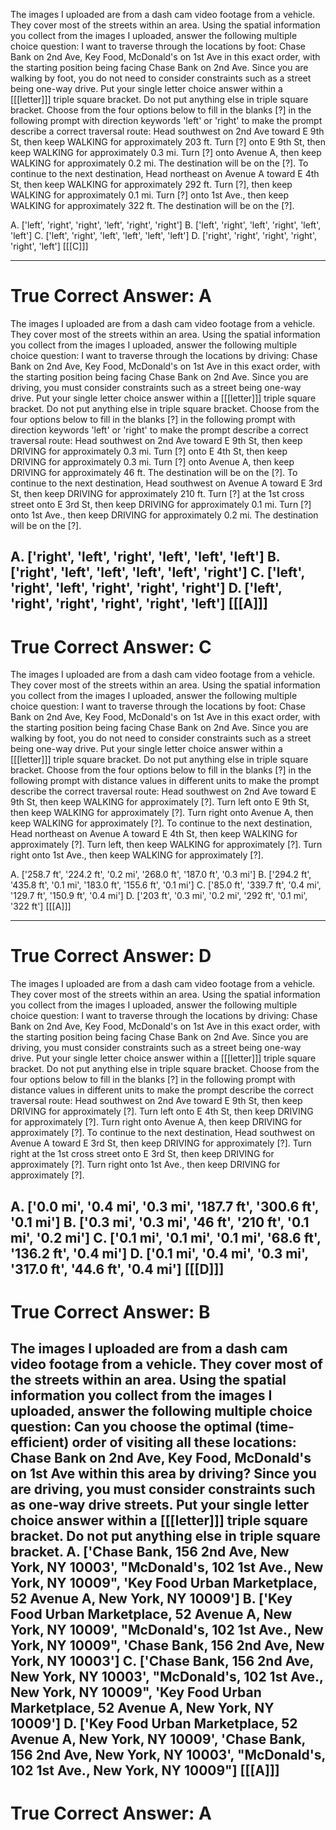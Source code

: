 
The images I uploaded are from a dash cam video footage from a vehicle. They cover most of the streets within an area. Using the spatial information you collect from the images I uploaded, answer the following multiple choice question:
I want to traverse through the locations by foot: Chase Bank on 2nd Ave, Key Food, McDonald's on 1st Ave in this exact order, with the starting position being facing Chase Bank on 2nd Ave. Since you are walking by foot, you do not need to consider constraints such as a street being one-way drive.
Put your single letter choice answer within a [[[letter]]] triple square bracket. Do not put anything else in triple square bracket.
Choose from the four options below to fill in the blanks [?] in the following prompt with direction keywords 'left' or 'right' to make the prompt describe a correct traversal route:
Head southwest on 2nd Ave toward E 9th St, then keep WALKING for approximately 203 ft.
Turn [?] onto E 9th St, then keep WALKING for approximately 0.3 mi.
Turn [?] onto Avenue A, then keep WALKING for approximately 0.2 mi.
The destination will be on the [?].
To continue to the next destination, Head northeast on Avenue A toward E 4th St, then keep WALKING for approximately 292 ft.
Turn [?], then keep WALKING for approximately 0.1 mi.
Turn [?] onto 1st Ave., then keep WALKING for approximately 322 ft.
The destination will be on the [?].

A. ['left', 'right', 'right', 'left', 'right', 'right']      B. ['left', 'right', 'left', 'right', 'left', 'left']
C. ['left', 'right', 'left', 'left', 'left', 'left']      D. ['right', 'right', 'right', 'right', 'right', 'left']
[[[C]]]

----------
True Correct Answer: A
==========

The images I uploaded are from a dash cam video footage from a vehicle. They cover most of the streets within an area. Using the spatial information you collect from the images I uploaded, answer the following multiple choice question:
I want to traverse through the locations by driving: Chase Bank on 2nd Ave, Key Food, McDonald's on 1st Ave in this exact order, with the starting position being facing Chase Bank on 2nd Ave. Since you are driving, you must consider constraints such as a street being one-way drive.
Put your single letter choice answer within a [[[letter]]] triple square bracket. Do not put anything else in triple square bracket.
Choose from the four options below to fill in the blanks [?] in the following prompt with direction keywords 'left' or 'right' to make the prompt describe a correct traversal route:
Head southwest on 2nd Ave toward E 9th St, then keep DRIVING for approximately 0.3 mi.
Turn [?] onto E 4th St, then keep DRIVING for approximately 0.3 mi.
Turn [?] onto Avenue A, then keep DRIVING for approximately 46 ft.
The destination will be on the [?].
To continue to the next destination, Head southwest on Avenue A toward E 3rd St, then keep DRIVING for approximately 210 ft.
Turn [?] at the 1st cross street onto E 3rd St, then keep DRIVING for approximately 0.1 mi.
Turn [?] onto 1st Ave., then keep DRIVING for approximately 0.2 mi.
The destination will be on the [?].

A. ['right', 'left', 'right', 'left', 'left', 'left']      B. ['right', 'left', 'left', 'left', 'left', 'right']
C. ['left', 'right', 'left', 'right', 'right', 'right']      D. ['left', 'right', 'right', 'right', 'right', 'left']
[[[A]]]
----------
True Correct Answer: C
==========

The images I uploaded are from a dash cam video footage from a vehicle. They cover most of the streets within an area. Using the spatial information you collect from the images I uploaded, answer the following multiple choice question:
I want to traverse through the locations by foot: Chase Bank on 2nd Ave, Key Food, McDonald's on 1st Ave in this exact order, with the starting position being facing Chase Bank on 2nd Ave. Since you are walking by foot, you do not need to consider constraints such as a street being one-way drive.
Put your single letter choice answer within a [[[letter]]] triple square bracket. Do not put anything else in triple square bracket.
Choose from the four options below to fill in the blanks [?] in the following prompt with distance values in different units to make the prompt describe the correct traversal route:
Head southwest on 2nd Ave toward E 9th St, then keep WALKING for approximately [?]. 
Turn left onto E 9th St, then keep WALKING for approximately [?]. 
Turn right onto Avenue A, then keep WALKING for approximately [?]. 
To continue to the next destination, Head northeast on Avenue A toward E 4th St, then keep WALKING for approximately [?]. 
Turn left, then keep WALKING for approximately [?]. 
Turn right onto 1st Ave., then keep WALKING for approximately [?]. 

A. ['258.7 ft', '224.2 ft', '0.2 mi', '268.0 ft', '187.0 ft', '0.3 mi']      B. ['294.2 ft', '435.8 ft', '0.1 mi', '183.0 ft', '155.6 ft', '0.1 mi']
C. ['85.0 ft', '339.7 ft', '0.4 mi', '129.7 ft', '150.9 ft', '0.4 mi']      D. ['203 ft', '0.3 mi', '0.2 mi', '292 ft', '0.1 mi', '322 ft']
[[[A]]]

----------
True Correct Answer: D
==========

The images I uploaded are from a dash cam video footage from a vehicle. They cover most of the streets within an area. Using the spatial information you collect from the images I uploaded, answer the following multiple choice question:
I want to traverse through the locations by driving: Chase Bank on 2nd Ave, Key Food, McDonald's on 1st Ave in this exact order, with the starting position being facing Chase Bank on 2nd Ave. Since you are driving, you must consider constraints such as a street being one-way drive.
Put your single letter choice answer within a [[[letter]]] triple square bracket. Do not put anything else in triple square bracket.
Choose from the four options below to fill in the blanks [?] in the following prompt with distance values in different units to make the prompt describe the correct traversal route:
Head southwest on 2nd Ave toward E 9th St, then keep DRIVING for approximately [?]. 
Turn left onto E 4th St, then keep DRIVING for approximately [?]. 
Turn right onto Avenue A, then keep DRIVING for approximately [?]. 
To continue to the next destination, Head southwest on Avenue A toward E 3rd St, then keep DRIVING for approximately [?]. 
Turn right at the 1st cross street onto E 3rd St, then keep DRIVING for approximately [?]. 
Turn right onto 1st Ave., then keep DRIVING for approximately [?]. 

A. ['0.0 mi', '0.4 mi', '0.3 mi', '187.7 ft', '300.6 ft', '0.1 mi']      B. ['0.3 mi', '0.3 mi', '46 ft', '210 ft', '0.1 mi', '0.2 mi']
C. ['0.1 mi', '0.1 mi', '0.1 mi', '68.6 ft', '136.2 ft', '0.4 mi']      D. ['0.1 mi', '0.4 mi', '0.3 mi', '317.0 ft', '44.6 ft', '0.4 mi']
[[[D]]]
----------
True Correct Answer: B
==========

The images I uploaded are from a dash cam video footage from a vehicle. They cover most of the streets within an area. Using the spatial information you collect from the images I uploaded, answer the following multiple choice question:
Can you choose the optimal (time-efficient) order of visiting all these locations: Chase Bank on 2nd Ave, Key Food, McDonald's on 1st Ave within this area by driving? Since you are driving, you must consider constraints such as one-way drive streets.
Put your single letter choice answer within a [[[letter]]] triple square bracket. Do not put anything else in triple square bracket.
A. ['Chase Bank, 156 2nd Ave, New York, NY 10003', "McDonald's, 102 1st Ave., New York, NY 10009", 'Key Food Urban Marketplace, 52 Avenue A, New York, NY 10009']      B. ['Key Food Urban Marketplace, 52 Avenue A, New York, NY 10009', "McDonald's, 102 1st Ave., New York, NY 10009", 'Chase Bank, 156 2nd Ave, New York, NY 10003']
C. ['Chase Bank, 156 2nd Ave, New York, NY 10003', "McDonald's, 102 1st Ave., New York, NY 10009", 'Key Food Urban Marketplace, 52 Avenue A, New York, NY 10009']      D. ['Key Food Urban Marketplace, 52 Avenue A, New York, NY 10009', 'Chase Bank, 156 2nd Ave, New York, NY 10003', "McDonald's, 102 1st Ave., New York, NY 10009"]
[[[A]]]
----------
True Correct Answer: A
==========

